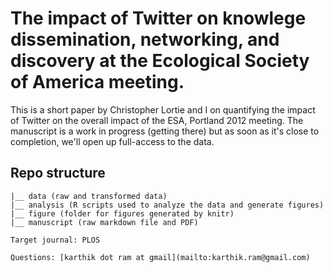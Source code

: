 # The impact of Twitter on knowlege dissemination, networking, and discovery at the Ecological Society of America meeting. #

This is a short paper by Christopher Lortie and I on quantifying the impact of Twitter on the overall impact of the ESA, Portland 2012 meeting. The manuscript is a work in progress (getting there) but as soon as it's close to completion, we'll open up full-access to the data.

## Repo structure ##
```
|__ data (raw and transformed data)
|__ analysis (R scripts used to analyze the data and generate figures)
|__ figure (folder for figures generated by knitr)
|__ manuscript (raw markdown file and PDF)

Target journal: PLOS

Questions: [karthik dot ram at gmail](mailto:karthik.ram@gmail.com)

